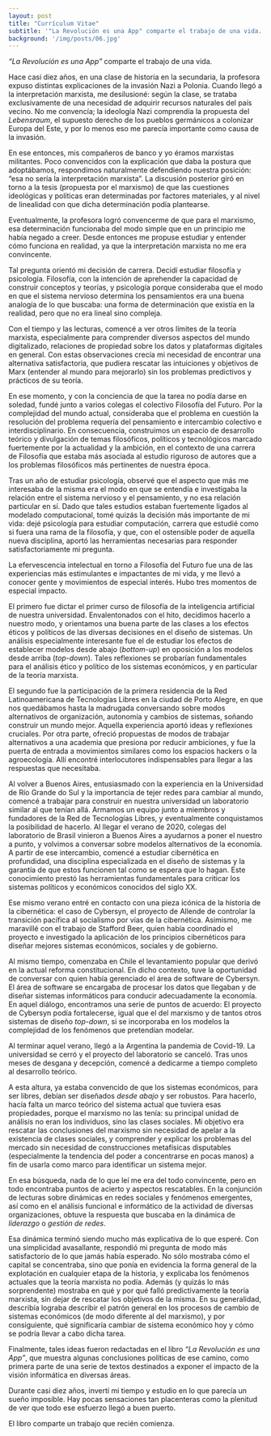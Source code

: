 ```yaml
---
layout: post
title: "Currículum Vitae"
subtitle: '"La Revolución es una App" comparte el trabajo de una vida.'
background: '/img/posts/06.jpg'
---
```


*“La Revolución es una App”* comparte el trabajo de una vida.

Hace casi diez años, en una clase de historia en la secundaria, la profesora expuso distintas explicaciones de la invasión Nazi a Polonia. Cuando llegó a la interpretación marxista, me desilusioné: según la clase, se trataba exclusivamente de una necesidad de adquirir recursos naturales del país vecino. No me convencía; la ideología Nazi comprendía la propuesta del *Lebensraum*, el supuesto derecho de los pueblos germánicos a colonizar Europa del Este, y por lo menos eso me parecía importante como causa de la invasión.

En ese entonces, mis compañeros de banco y yo éramos marxistas militantes. Poco convencidos con la explicación que daba la postura que adoptábamos, respondimos naturalmente defendiendo nuestra posición: “esa no sería la interpretación marxista”. La discusión posterior giró en torno a la tesis (propuesta por el marxismo) de que las cuestiones ideológicas y políticas eran determinadas por factores materiales, y al nivel de linealidad con que dicha determinación podía plantearse. 

Eventualmente, la profesora logró convencerme de que para el marxismo, esa determinación funcionaba del modo simple que en un principio me había negado a creer. Desde entonces me propuse estudiar y entender cómo funciona en realidad, ya que la interpretación marxista no me era convincente.

Tal pregunta orientó mi decisión de carrera. Decidí estudiar filosofía y psicología. Filosofía, con la intención de aprehender la capacidad de construir conceptos y teorías, y psicología porque consideraba que el modo en que el sistema nervioso determina los pensamientos era una buena analogía de lo que buscaba: una forma de determinación que existía en la realidad, pero que no era lineal sino compleja.

Con el tiempo y las lecturas, comencé a ver otros límites de la teoría marxista, especialmente para comprender diversos aspectos del mundo digitalizado, relaciones de propiedad sobre los datos y plataformas digitales en general. Con estas observaciones crecía mi necesidad de encontrar una alternativa satisfactoria, que pudiera rescatar las intuiciones y objetivos de Marx (entender al mundo para mejorarlo) sin los problemas predictivos y prácticos de su teoría.

En ese momento, y con la conciencia de que la tarea no podía darse en soledad, fundé junto a varios colegas el colectivo Filosofía del Futuro. Por la complejidad del mundo actual, consideraba que el problema en cuestión la resolución del problema requería del pensamiento e intercambio colectivo e interdisciplinario. En consecuencia, construimos un espacio de desarrollo teórico y divulgación de temas filosóficos, políticos y tecnológicos marcado fuertemente por la actualidad y la ambición, en el contexto de una carrera de Filosofía que estaba más asociada al estudio riguroso de autores que a los problemas filosóficos más pertinentes de nuestra época. 

Tras un año de estudiar psicología, observé que el aspecto que más me interesaba de la misma era el modo en que se entendía e investigaba la relación entre el sistema nervioso y el pensamiento, y no esa relación particular en sí. Dado que tales estudios estaban fuertemente ligados al modelado computacional, tomé quizás la decisión más importante de mi vida: dejé psicología para estudiar computación, carrera que estudié como si fuera una rama de la filosofía, y que, con el ostensible poder de aquella nueva disciplina, aportó las herramientas necesarias para responder satisfactoriamente mi pregunta.

La efervescencia intelectual en torno a Filosofía del Futuro fue una de las experiencias más estimulantes e impactantes de mi vida, y me llevó a conocer gente y movimientos de especial interés. Hubo tres momentos de especial impacto. 

El primero fue dictar el primer curso de filosofía de la inteligencia artificial de nuestra universidad. Envalentonados con el hito, decidimos hacerlo a nuestro modo, y orientamos una buena parte de las clases a los efectos éticos y políticos de las diversas decisiones en el diseño de sistemas. Un análisis especialmente interesante fue el de estudiar los efectos de establecer modelos desde abajo (*bottom-up*) en oposición a los modelos desde arriba (*top-down*). Tales reflexiones se probarían fundamentales para el análisis ético y político de los sistemas económicos, y en particular de la teoría marxista. 

El segundo fue la participación de la primera residencia de la Red Latinoamericana de Tecnologías Libres en la ciudad de Porto Alegre, en que nos quedábamos hasta la madrugada conversando sobre modos alternativos de organización, autonomía y cambios de sistemas, soñando construir un mundo mejor. Aquella experiencia aportó ideas y reflexiones cruciales. Por otra parte, ofreció propuestas de modos de trabajar alternativos a una academia que presiona por reducir ambiciones, y fue la puerta de entrada a movimientos similares como los espacios hackers o la agroecología. Allí encontré interlocutores indispensables para llegar a las respuestas que necesitaba.

Al volver a Buenos Aires, entusiasmado con la experiencia en la Universidad de Río Grande do Sul y la importancia de tejer redes para cambiar al mundo, comencé a trabajar para construir en nuestra universidad un laboratorio similar al que tenían allá. Armamos un equipo junto a miembros y fundadores de la Red de Tecnologías Libres, y eventualmente conquistamos la posibilidad de hacerlo. Al llegar el verano de 2020, colegas del laboratorio de Brasil vinieron a Buenos Aires a ayudarnos a poner el nuestro a punto, y volvimos a conversar sobre modelos alternativos de la economía. A partir de ese intercambio, comencé a estudiar cibernética en profundidad, una disciplina especializada en el diseño de sistemas y la garantía de que estos funcionen tal como se espera que lo hagan. Este conocimiento prestó las herramientas fundamentales para criticar los sistemas políticos y económicos conocidos del siglo XX.

Ese mismo verano entré en contacto con una pieza icónica de la historia de la cibernética: el caso de Cybersyn, el proyecto de Allende de controlar la transición pacífica al socialismo por vías de la cibernética. Asimismo, me maravillé con el trabajo de Stafford Beer, quien había coordinado el proyecto e investigado la aplicación de los principios cibernéticos para diseñar mejores sistemas económicos, sociales y de gobierno.

Al mismo tiempo, comenzaba en Chile el levantamiento popular que derivó en la actual reforma constitucional. En dicho contexto, tuve la oportunidad de conversar con quien había gerenciado el área de software de Cybersyn. El área de software se encargaba de procesar los datos que llegaban y de diseñar sistemas informáticos para conducir adecuadamente la economía.  En aquel diálogo, encontramos una serie de puntos de acuerdo: El proyecto de Cybersyn podía fortalecerse, igual que el del marxismo y de tantos otros sistemas de diseño *top-down*, si se incorporaba en los modelos la complejidad de los fenómenos que pretendían modelar.

Al terminar aquel verano, llegó a la Argentina la pandemia de Covid-19. La universidad se cerró y el proyecto del laboratorio se canceló. Tras unos meses de desgana y decepción, comencé a dedicarme a tiempo completo al desarrollo teórico.

A esta altura, ya estaba convencido de que los sistemas económicos, para ser libres, debían ser diseñados *desde abajo* y ser robustos. Para hacerlo, hacía falta un marco teórico del sistema actual que tuviera esas propiedades, porque el marxismo no las tenía: su principal unidad de análisis no eran los individuos, sino las clases sociales. Mi objetivo era rescatar las conclusiones del marxismo sin necesidad de apelar a la existencia de clases sociales, y comprender y explicar los problemas del mercado sin necesidad de construcciones metafísicas disputables (especialmente la tendencia del poder a concentrarse en pocas manos) a fin de usarla como marco para identificar un sistema mejor.

En esa búsqueda, nada de lo que leí me era del todo convincente, pero en todo encontraba puntos de acierto y aspectos rescatables. En la conjunción de lecturas sobre dinámicas en redes sociales y fenómenos emergentes, así como en el análisis funcional e informático de la actividad de diversas organizaciones, obtuve la respuesta que buscaba en la dinámica de *liderazgo* o *gestión de redes*. 

Esa dinámica terminó siendo mucho más explicativa de lo que esperé. Con una simplicidad avasallante, respondió mi pregunta de modo más satisfactorio de lo que jamás había esperado. No sólo mostraba cómo el capital se concentraba, sino que ponía en evidencia la forma general de la explotación en cualquier etapa de la historia, y explicaba los fenómenos actuales que la teoría marxista no podía. Además (y quizás lo más sorprendente) mostraba en qué y por qué falló predictivamente la teoría marxista, sin dejar de rescatar los objetivos de la misma. En su generalidad, describía lograba describir el patrón general en los procesos de cambio de sistemas económicos (de modo diferente al del marxismo), y por consiguiente, qué significaría cambiar de sistema económico hoy y cómo se podría llevar a cabo dicha tarea.

Finalmente, tales ideas fueron redactadas en el libro *“La Revolución es una App”*, que muestra algunas conclusiones políticas de ese camino, como primera parte de una serie de textos destinados a exponer el impacto de la visión informática en diversas áreas.

Durante casi diez años, invertí mi tiempo y estudio en lo que parecía un sueño imposible. Hay pocas sensaciones tan placenteras como la plenitud de ver que todo ese esfuerzo llegó a buen puerto. 

El libro comparte un trabajo que recién comienza.
